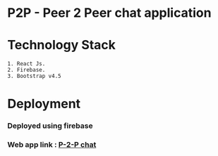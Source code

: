 # P2P - Peer 2 Peer chat application

# Technology Stack
    1. React Js.
    2. Firebase.
    3. Bootstrap v4.5
    
# Deployment
### Deployed using firebase
### Web app link : [P-2-P chat](https://p2pchat-cbae3.firebaseapp.com/)

  
